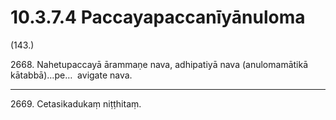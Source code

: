 # 10.3.7.4 Paccayapaccanīyānuloma

(143.)

2668\. Nahetupaccayā ārammaṇe nava, adhipatiyā nava (anulomamātikā kātabbā)…pe…  avigate nava.

---

2669\. Cetasikadukaṃ niṭṭhitaṃ.
